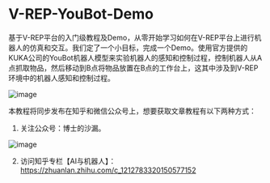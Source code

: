 # V-REP-YouBot-Demo
基于V-REP平台的入门级教程及Demo，从零开始学习如何在V-REP平台上进行机器人的仿真和交互。我们定了一个小目标，完成一个Demo。使用官方提供的KUKA公司的YouBot机器人模型来实验机器人的感知和控制过程，控制机器人从A点抓取物品，然后移动到B点将物品放置在B点的工作台上，这其中涉及到V-REP环境中的机器人感知和控制过程。

![image](https://github.com/chauby/V-REP-YouBot-Demo/blob/master/Kuka-YouBot.png)



本教程将同步发布在知乎和微信公众号上，想要获取文章教程有以下两种方式：

1. 关注公众号：博士的沙漏。

![image](https://github.com/chauby/V-REP-YouBot-Demo/blob/master/qrcode.jpg)



2. 访问知乎专栏【AI与机器人】：https://zhuanlan.zhihu.com/c_1212783320150577152

